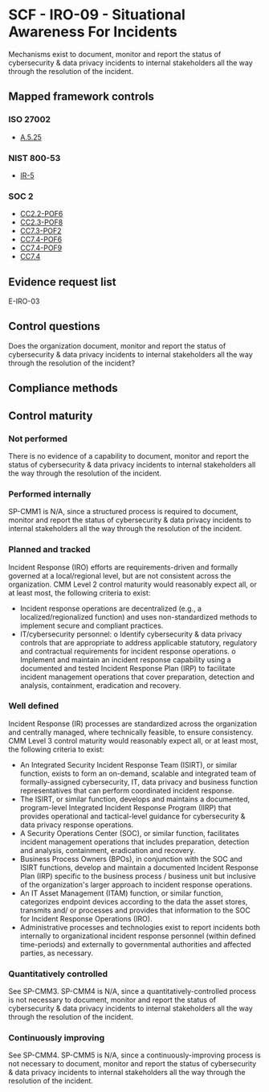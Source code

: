 # SCF - IRO-09 - Situational Awareness For Incidents
Mechanisms exist to document, monitor and report the status of cybersecurity & data privacy incidents to internal stakeholders all the way through the resolution of the incident.
## Mapped framework controls
### ISO 27002
- [A.5.25](../iso27002/a-5.md#a525)

### NIST 800-53
- [IR-5](../nist80053/ir-5.md)

### SOC 2
- [CC2.2-POF6](../soc2/cc22-pof6.md)
- [CC2.3-POF8](../soc2/cc23-pof8.md)
- [CC7.3-POF2](../soc2/cc73-pof2.md)
- [CC7.4-POF6](../soc2/cc74-pof6.md)
- [CC7.4-POF9](../soc2/cc74-pof9.md)
- [CC7.4](../soc2/cc74.md)

## Evidence request list
E-IRO-03

## Control questions
Does the organization document, monitor and report the status of cybersecurity & data privacy incidents to internal stakeholders all the way through the resolution of the incident?

## Compliance methods


## Control maturity
### Not performed
There is no evidence of a capability to document, monitor and report the status of cybersecurity & data privacy incidents to internal stakeholders all the way through the resolution of the incident.

### Performed internally
SP-CMM1 is N/A, since a structured process is required to document, monitor and report the status of cybersecurity & data privacy incidents to internal stakeholders all the way through the resolution of the incident.

### Planned and tracked
Incident Response (IRO) efforts are requirements-driven and formally governed at a local/regional level, but are not consistent across the organization. CMM Level 2 control maturity would reasonably expect all, or at least most, the following criteria to exist:
- Incident response operations are decentralized (e.g., a localized/regionalized function) and uses non-standardized methods to implement secure and compliant practices.
- IT/cybersecurity personnel:
o	Identify cybersecurity & data privacy controls that are appropriate to address applicable statutory, regulatory and contractual requirements for incident response operations.
o	Implement and maintain an incident response capability using a documented and tested Incident Response Plan (IRP) to facilitate incident management operations that cover preparation, detection and analysis, containment, eradication and recovery.

### Well defined
Incident Response (IR) processes are standardized across the organization and centrally managed, where technically feasible, to ensure consistency. CMM Level 3 control maturity would reasonably expect all, or at least most, the following criteria to exist:
- An Integrated Security Incident Response Team (ISIRT), or similar function, exists to form an on-demand, scalable and integrated team of formally-assigned cybersecurity, IT, data privacy and business function representatives that can perform coordinated incident response.
- The ISIRT, or similar function, develops and maintains a documented, program-level Integrated Incident Response Program (IIRP) that provides operational and tactical-level guidance for cybersecurity & data privacy response operations.
- A Security Operations Center (SOC), or similar function, facilitates incident management operations that includes preparation, detection and analysis, containment, eradication and recovery.
- Business Process Owners (BPOs), in conjunction with the SOC and ISIRT functions, develop and maintain a documented Incident Response Plan (IRP) specific to the business process / business unit but inclusive of the organization's larger approach to incident response operations.
- An IT Asset Management (ITAM) function, or similar function, categorizes endpoint devices according to the data the asset stores, transmits and/ or processes and provides that information to the SOC for Incident Response Operations (IRO).
- Administrative processes and technologies exist to report incidents both internally to organizational incident response personnel (within defined time-periods) and externally to governmental authorities and affected parties, as necessary.

### Quantitatively controlled
See SP-CMM3. SP-CMM4 is N/A, since a quantitatively-controlled process is not necessary to document, monitor and report the status of cybersecurity & data privacy incidents to internal stakeholders all the way through the resolution of the incident.

### Continuously improving
See SP-CMM4. SP-CMM5 is N/A, since a continuously-improving process is not necessary to document, monitor and report the status of cybersecurity & data privacy incidents to internal stakeholders all the way through the resolution of the incident.
